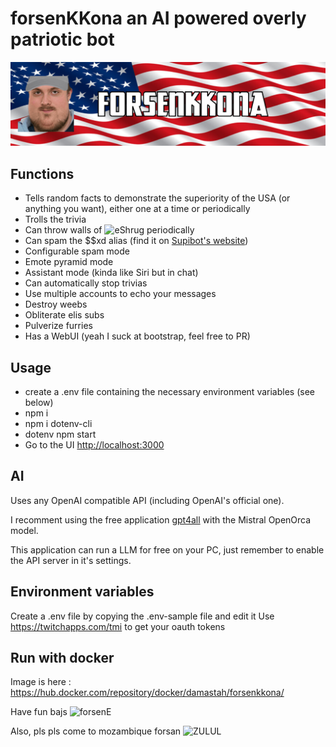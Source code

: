 # forsenKKona an AI powered overly patriotic bot

![banner](banner.png)

## Functions
- Tells random facts to demonstrate the superiority of the USA (or anything you want), either one at a time or periodically
- Trolls the trivia
- Can throw walls of ![eShrug](https://cdn.frankerfacez.com/emoticon/107715/1) periodically
- Can spam the $$xd alias (find it on [Supibot's website](https://supinic.com/bot/user/alias/find))
- Configurable spam mode
- Emote pyramid mode
- Assistant mode (kinda like Siri but in chat)
- Can automatically stop trivias
- Use multiple accounts to echo your messages
- Destroy weebs
- Obliterate elis subs
- Pulverize furries
- Has a WebUI (yeah I suck at bootstrap, feel free to PR)

## Usage

- create a .env file containing  the necessary environment variables (see below)
- npm i
- npm i dotenv-cli
- dotenv npm start
- Go to the UI [http://localhost:3000](http://localhost:3000)

## AI

Uses any OpenAI compatible API (including OpenAI's official one).

I recomment using the free application [gpt4all](https://gpt4all.io/index.html) with the Mistral OpenOrca model.

This application can run a LLM for free on your PC, just remember to enable the API server in it's settings.

## Environment variables

Create a .env file by copying the .env-sample file and edit it
Use https://twitchapps.com/tmi to get your oauth tokens

## Run with docker

Image is here : <https://hub.docker.com/repository/docker/damastah/forsenkkona/>

Have fun bajs ![forsenE](https://cdn.frankerfacez.com/emoticon/545961/1)

Also, pls pls come to mozambique forsan ![ZULUL](https://cdn.frankerfacez.com/emoticon/130077/1)

